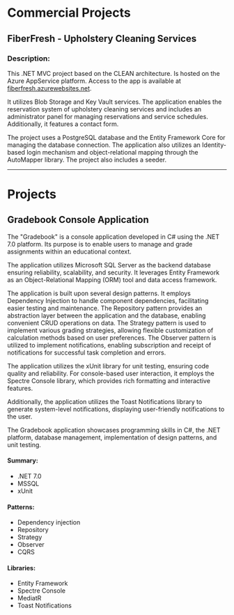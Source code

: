 # Commercial Projects
## FiberFresh - Upholstery Cleaning Services
### Description:

This .NET MVC project based on the CLEAN architecture. Is hosted on the Azure AppService platform. Access to the app is available at [fiberfresh.azurewebsites.net](fiberfresh.azurewebsites.net).

It utilizes Blob Storage and Key Vault services. The application enables the reservation system of upholstery cleaning services and includes an administrator panel for managing reservations and service schedules. Additionally, it features a contact form. 

The project uses a PostgreSQL database and the Entity Framework Core for managing the database connection. The application also utilizes an Identity-based login mechanism and object-relational mapping through the AutoMapper library. The project also includes a seeder.


-------------------------------------------------------------------------------------------------------------------------------------------------------


# Projects

## Gradebook Console Application
The "Gradebook" is a console application developed in C# using the .NET 7.0 platform. Its purpose is to enable users to manage and grade assignments within an educational context.

The application utilizes Microsoft SQL Server as the backend database ensuring reliability, scalability, and security. It leverages Entity Framework as an Object-Relational Mapping (ORM) tool and data access framework.

The application is built upon several design patterns. It employs Dependency Injection to handle component dependencies, facilitating easier testing and maintenance. The Repository pattern provides an abstraction layer between the application and the database, enabling convenient CRUD operations on data. The Strategy pattern is used to implement various grading strategies, allowing flexible customization of calculation methods based on user preferences. The Observer pattern is utilized to implement notifications, enabling subscription and receipt of notifications for successful task completion and errors.

The application utilizes the xUnit library for unit testing, ensuring code quality and reliability. For console-based user interaction, it employs the Spectre Console library, which provides rich formatting and interactive features.

Additionally, the application utilizes the Toast Notifications library to generate system-level notifications, displaying user-friendly notifications to the user.

The Gradebook application showcases programming skills in C#, the .NET platform, database management, implementation of design patterns, and unit testing.


#### Summary:
- .NET 7.0
- MSSQL
- xUnit

#### Patterns:
- Dependency injection
- Repository
- Strategy
- Observer
- CQRS

#### Libraries:
- Entity Framework
- Spectre Console
- MediatR
- Toast Notifications
